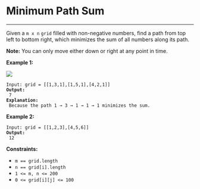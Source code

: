 # Minimum Path Sum

***

Given a `m x n` `grid` filled with non-negative numbers, find a path from top left to bottom right, which minimizes the sum of all numbers along its path.

**Note:** You can only move either down or right at any point in time.

&#x20;

**Example 1:**

![](https://assets.leetcode.com/uploads/2020/11/05/minpath.jpg)

<pre><code>Input: grid = [[1,3,1],[1,5,1],[4,2,1]]
<strong>Output:
</strong> 7
<strong>Explanation:
</strong> Because the path 1 → 3 → 1 → 1 → 1 minimizes the sum.</code></pre>

**Example 2:**

<pre><code>Input: grid = [[1,2,3],[4,5,6]]
<strong>Output:
</strong> 12</code></pre>

&#x20;

**Constraints:**

* `m == grid.length`
* `n == grid[i].length`
* `1 <= m, n <= 200`
* `0 <= grid[i][j] <= 100`
